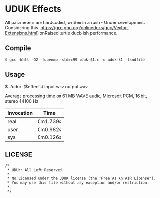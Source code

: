 # UDUK Effects

All parameters are hardcoded, written in a rush - Under development.
Considering this (https://gcc.gnu.org/onlinedocs/gcc/Vector-Extensions.html) onRaised turtle duck-ish performance.

## Compile
```
$ gcc -Wall -O2 -fopenmp -std=c99 uduk-$1.c -o uduk-$1 -lsndfile
```

## Usage
$ ./uduk-($effects) input.wav output.wav

Average processing time on 61 MB WAVE audio, Microsoft PCM, 16 bit, stereo 44100 Hz

| Invocation    | Time      | 
| ------------- |:---------:| 
| real          | 0m1.739s  |
| user          | 0m0.982s  |
| sys           | 0m0.126s  |

## LICENSE

```
/*
 * UDUK: All Left Reserved.
 *
 * No Licensed under the UDUK license (the "Free As An AIR License").  
 * You may use this file without any exception and/or restriction.
 *
 */
```	
	
	  
